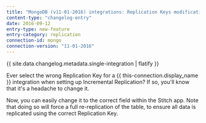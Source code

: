 ```yaml
---
title: "MongoDB (v11-01-2016) integrations: Replication Keys modification support"
content-type: "changelog-entry"
date: 2016-09-12
entry-type: new-feature
entry-category: replication
connection-id: mongo
connection-version: "11-01-2016"
---
```


{{ site.data.changelog.metadata.single-integration | flatify }}

Ever select the wrong Replication Key for a {{ this-connection.display_name }} integration when setting up Incremental Replication? If so, you'll know that it's a headache to change it.

Now, you can easily change it to the correct field within the Stitch app. Note that doing so will force a full re-replication of the table, to ensure all data is replicated using the correct Replication Key.